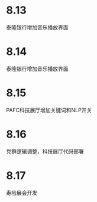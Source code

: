 # 8.13

泰隆银行增加音乐播放界面

# 8.14

泰隆银行增加音乐播放界面

# 8.15

PAFC科技展厅增加关键词和NLP开关

# 8.16

党群逻辑调整，科技展厅代码部署

# 8.17

寿险展会开发
